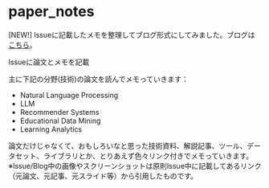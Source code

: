 # paper_notes

[NEW!] Issueに記載したメモを整理してブログ形式にしてみました。ブログは[こちら](https://AkihikoWatanabe.github.io/paper_notes)。

Issueに論文とメモを記載

主に下記の分野(技術)の論文を読んでメモっていきます：
  - Natural Language Processing
  - LLM
  - Recommender Systems
  - Educational Data Mining
  - Learning Analytics

論文だけじゃなくて、おもしろいなと思った技術資料、解説記事、ツール、データセット、ライブラリとか、とりあえず色々リンク付きでメモっていきます。
※Issue/Blog中の画像やスクリーンショットは原則Issue中に記載してあるリンク（元論文、元記事、元スライド等）から引用したものです。
